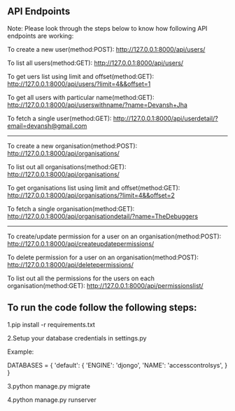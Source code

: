 API Endpoints
---------------------------------------------------
Note: Please look through the steps below to know how following API endpoints are working:

To create a new user(method:POST): http://127.0.0.1:8000/api/users/

To list all users(method:GET): http://127.0.0.1:8000/api/users/

To get uers list using limit and offset(method:GET): http://127.0.0.1:8000/api/users/?limit=4&&offset=1

To get all users with particular name(method:GET): http://127.0.0.1:8000/api/userswithname/?name=Devansh+Jha

To fetch a single user(method:GET): http://127.0.0.1:8000/api/userdetail/?email=devansh@gmail.com


----------------------------------------------------------------------------------------------

To create a new organisation(method:POST): http://127.0.0.1:8000/api/organisations/

To list out all organisations(method:GET): http://127.0.0.1:8000/api/organisations/

To get organisations list using limit and offset(method:GET): http://127.0.0.1:8000/api/organisations/?limit=4&&offset=2

To fetch a single organisation(method:GET): http://127.0.0.1:8000/api/organisationdetail/?name=TheDebuggers

-----------------------------------------------------------------------------------------------------


To create/update permission for a user on an organisation(method:POST): http://127.0.0.1:8000/api/createupdatepermissions/

To delete permission for a user on an organisation(method:POST): http://127.0.0.1:8000/api/deletepermissions/

To list out all the permissions for the users on each organisation(method:GET): http://127.0.0.1:8000/api/permissionslist/


To run the code follow the following steps:
---------------------------------------------------
1.pip install -r requirements.txt

2.Setup your database credentials in settings.py

Example:

DATABASES = {
            'default': {
                'ENGINE': 'djongo',
                'NAME': 'accesscontrolsys', 
            }
} 

3.python manage.py migrate

4.python manage.py runserver

